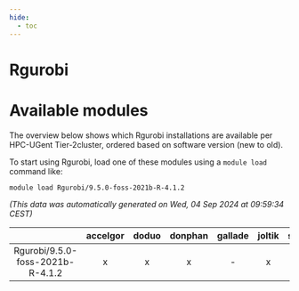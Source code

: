 ```yaml
---
hide:
  - toc
---
```


Rgurobi
=======

# Available modules


The overview below shows which Rgurobi installations are available per HPC-UGent Tier-2cluster, ordered based on software version (new to old).

To start using Rgurobi, load one of these modules using a `module load` command like:

```shell
module load Rgurobi/9.5.0-foss-2021b-R-4.1.2
```

*(This data was automatically generated on Wed, 04 Sep 2024 at 09:59:34 CEST)*  

| |accelgor|doduo|donphan|gallade|joltik|shinx|skitty|
| :---: | :---: | :---: | :---: | :---: | :---: | :---: | :---: |
|Rgurobi/9.5.0-foss-2021b-R-4.1.2|x|x|x|-|x|-|x|
